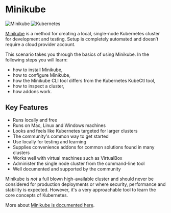 # Minikube #

![Minikube](/javajon/courses/kubernetes-fundamentals/minikube/assets/minikube.png "Minikube")
![Kubernetes](/javajon/courses/kubernetes-fundamentals/minikube/assets/kubernetes.png "Kubernetes")

[Minikube](https://kubernetes.io/docs/setup/minikube/) is a method for creating a local, single-node Kubernetes cluster for development and testing. Setup is completely automated and doesn’t require a cloud provider account.

This scenario takes you through the basics of using Minikube. In the following steps you will learn:

- how to install Minikube,
- how to configure Minikube,
- how the Minikube CLI tool differs from the Kubernetes KubeCtl tool,
- how to inspect a cluster,
- how addons work.

## Key Features ##

- Runs locally and free
- Runs on Mac, Linux and Windows machines
- Looks and feels like Kubernetes targeted for larger clusters
- The community's common way to get started
- Use locally for testing and learning
- Supplies convenience addons for common solutions found in many clusters
- Works well with virtual machines such as VirtualBox
- Administer the single node cluster from the command-line tool
- Well documented and supported by the community

Minikube is _not_ a full blown high-available cluster and should never be considered for production deployments or where security, performance and stability is expected. However, it's a very approachable tool to learn the core concepts of Kubernetes.

More about [Minikube is documented here](https://kubernetes.io/docs/setup/minikube/).
